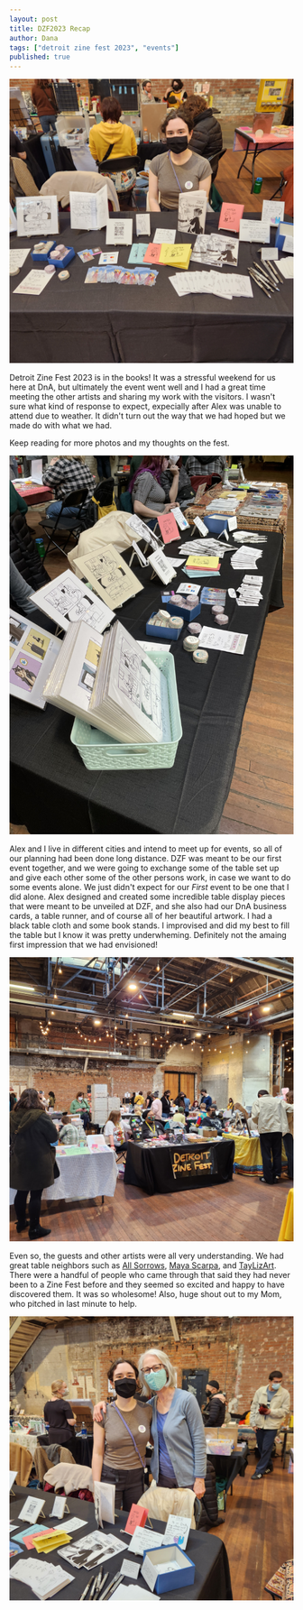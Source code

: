 ```yaml
---
layout: post
title: DZF2023 Recap
author: Dana
tags: ["detroit zine fest 2023", "events"]
published: true
---
```


<a href="/assets/img/post/2023_03_05_dzfrecap3.png" title="click for fullscreen"><img src="/assets/img/post/2023_03_05_dzfrecap3.png" alt="Dana sitting behind the table at Detroit Zine Fest 2023"></a>

Detroit Zine Fest 2023 is in the books! It was a stressful weekend for us here at DnA, but ultimately the event went well and I had a great time meeting the other artists and sharing my work with the visitors. I wasn't sure what kind of response to expect, expecially after Alex was unable to attend due to weather. It didn't turn out the way that we had hoped but we made do with what we had.

Keep reading for more photos and my thoughts on the fest.

<!--more-->

<a href="/assets/img/post/2023_03_05_dzfrecap4.png" title="click for fullscreen"><img src="/assets/img/post/2023_03_05_dzfrecap4.png" alt="A photo of the table, laid out with prints, zines, and washi tapes"></a>

Alex and I live in different cities and intend to meet up for events, so all of our planning had been done long distance. DZF was meant to be our first event together, and we were going to exchange some of the table set up and give each other some of the other persons work, in case we want to do some events alone. We just didn't expect for our _First_ event to be one that I did alone. Alex designed and created some incredible table display pieces that were meant to be unveiled at DZF, and she also had our DnA business cards, a table runner, and of course all of her beautiful artwork. I had a black table cloth and some book stands. I improvised and did my best to fill the table but I know it was pretty underwheming. Definitely not the amaing first impression that we had envisioned!

<a href="/assets/img/post/2023_03_05_dzfrecap5.png" title="click for fullscreen"><img src="/assets/img/post/2023_03_05_dzfrecap5.png" alt="A photo of the vendors space as you enter the venue."></a>

Even so, the guests and other artists were all very understanding. We had great table neighbors such as [All Sorrows](https://www.allsorrows.com/), [Maya Scarpa](https://www.instagram.com/mvsarts/), and [TayLizArt](https://taylizart.carrd.co/). There were a handful of people who came through that said they had never been to a Zine Fest before and they seemed so excited and happy to have discovered them. It was so wholesome! Also, huge shout out to my Mom, who pitched in last minute to help.

<a href="/assets/img/post/2023_03_05_dzfrecap2.png" title="click for fullscreen"><img src="/assets/img/post/2023_03_05_dzfrecap2.png" alt="Dana And her Mom standing behind the table."></a>
